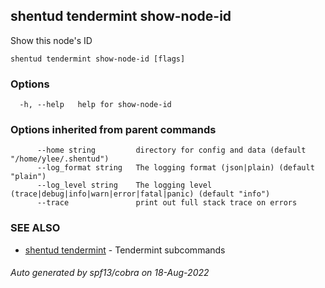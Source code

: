 ## shentud tendermint show-node-id

Show this node's ID

```
shentud tendermint show-node-id [flags]
```

### Options

```
  -h, --help   help for show-node-id
```

### Options inherited from parent commands

```
      --home string         directory for config and data (default "/home/ylee/.shentud")
      --log_format string   The logging format (json|plain) (default "plain")
      --log_level string    The logging level (trace|debug|info|warn|error|fatal|panic) (default "info")
      --trace               print out full stack trace on errors
```

### SEE ALSO

* [shentud tendermint](shentud_tendermint.md)	 - Tendermint subcommands

###### Auto generated by spf13/cobra on 18-Aug-2022
